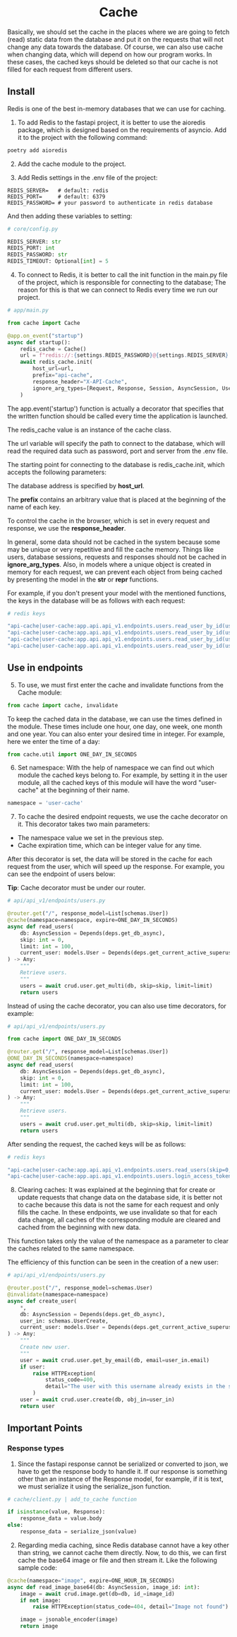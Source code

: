 <h1 style="text-align: center;">Cache</h1>

Basically, we should set the cache in the places where we are going to fetch (read) static data from the database and put it on the requests that will not change any data towards the database.
Of course, we can also use cache when changing data, which will depend on how our program works.
In these cases, the cached keys should be deleted so that our cache is not filled for each request from different users.

## Install
Redis is one of the best in-memory databases that we can use for caching.

1. To add Redis to the fastapi project, it is better to use the aioredis package, which is designed based on the requirements of asyncio.
Add it to the project with the following command:

```bash
poetry add aioredis
```

2. Add the cache module to the project.

3. Add Redis settings in the .env file of the project:

```
REDIS_SERVER=   # default: redis
REDIS_PORT=     # default: 6379
REDIS_PASSWORD= # your password to authenticate in redis database
```

And then adding these variables to setting:

```python
# core/config.py

REDIS_SERVER: str
REDIS_PORT: int
REDIS_PASSWORD: str
REDIS_TIMEOUT: Optional[int] = 5
```

4. To connect to Redis, it is better to call the init function in the main.py file of the project, which is responsible for connecting to the database; The reason for this is that we can connect to Redis every time we run our project.

```python
# app/main.py

from cache import Cache

@app.on_event("startup")
async def startup():
    redis_cache = Cache()
    url = f"redis://:{settings.REDIS_PASSWORD}@{settings.REDIS_SERVER}:{settings.REDIS_PORT}"
    await redis_cache.init(
        host_url=url,
        prefix="api-cache",
        response_header="X-API-Cache",
        ignore_arg_types=[Request, Response, Session, AsyncSession, User],
    )
```

The app.event('startup') function is actually a decorator that specifies that the written function should be called every time the application is launched.

The redis_cache value is an instance of the cache class.

The url variable will specify the path to connect to the database, which will read the required data such as password, port and server from the .env file.

The starting point for connecting to the database is redis_cache.init, which accepts the following parameters:

The database address is specified by __host_url__.

The __prefix__ contains an arbitrary value that is placed at the beginning of the name of each key.

To control the cache in the browser, which is set in every request and response, we use the __response_header__.

In general, some data should not be cached in the system because some may be unique or very repetitive and fill the cache memory.
Things like users, database sessions, requests and responses should not be cached in __ignore_arg_types__. Also, in models where a unique object is created in memory for each request, we can prevent each object from being cached by presenting the model in the __str__ or __repr__ functions.

For example, if you don't present your model with the mentioned functions, the keys in the database will be as follows with each request:

```bash
# redis keys

"api-cache|user-cache:app.api.api_v1.endpoints.users.read_user_by_id(user_id=1,current_user=<app.models.user.User object at 0x7f97b82eada0>)"
"api-cache|user-cache:app.api.api_v1.endpoints.users.read_user_by_id(user_id=1,current_user=<app.models.user.User object at 0x7g69b82scdk9>)"
"api-cache|user-cache:app.api.api_v1.endpoints.users.read_user_by_id(user_id=1,current_user=<app.models.user.User object at 0x6b37t15wllr3>)"
"api-cache|user-cache:app.api.api_v1.endpoints.users.read_user_by_id(user_id=1,current_user=<app.models.user.User object at 0x1b64c98trnh2>)"
```


## Use in endpoints
5. To use, we must first enter the cache and invalidate functions from the Cache module:

```python
from cache import cache, invalidate
```

To keep the cached data in the database, we can use the times defined in the module.
These times include one hour, one day, one week, one month and one year. You can also enter your desired time in integer.
For example, here we enter the time of a day:

```python
from cache.util import ONE_DAY_IN_SECONDS
```

6. Set namespace:
With the help of namespace we can find out which module the cached keys belong to. For example, by setting it in the user module, all the cached keys of this module will have the word "user-cache" at the beginning of their name.

```python
namespace = 'user-cache'
```

7. To cache the desired endpoint requests, we use the cache decorator on it.
This decorator takes two main parameters:
* The namespace value we set in the previous step.
* Cache expiration time, which can be integer value for any time.

After this decorator is set, the data will be stored in the cache for each request from the user, which will speed up the response.
For example, you can see the endpoint of users below:

__Tip__: Cache decorator must be under our router.

```python
# api/api_v1/endpoints/users.py

@router.get("/", response_model=List[schemas.User])
@cache(namespace=namespace, expire=ONE_DAY_IN_SECONDS)
async def read_users(
    db: AsyncSession = Depends(deps.get_db_async),
    skip: int = 0,
    limit: int = 100,
    current_user: models.User = Depends(deps.get_current_active_superuser),
) -> Any:
    """
    Retrieve users.
    """
    users = await crud.user.get_multi(db, skip=skip, limit=limit)
    return users
```

Instead of using the cache decorator, you can also use time decorators, for example:

```python
# api/api_v1/endpoints/users.py

from cache import ONE_DAY_IN_SECONDS

@router.get("/", response_model=List[schemas.User])
@ONE_DAY_IN_SECONDS(namespace=namespace)
async def read_users(
    db: AsyncSession = Depends(deps.get_db_async),
    skip: int = 0,
    limit: int = 100,
    current_user: models.User = Depends(deps.get_current_active_superuser),
) -> Any:
    """
    Retrieve users.
    """
    users = await crud.user.get_multi(db, skip=skip, limit=limit)
    return users
```

After sending the request, the cached keys will be as follows:

```bash
# redis keys

"api-cache|user-cache:app.api.api_v1.endpoints.users.read_users(skip=0,limit=100)"
"api-cache|user-cache:app.api.api_v1.endpoints.users.login_access_token(form_data=<fastapi.security.oauth2.OAuth2PasswordRequestForm object at 0x7f940f6693c0>)"
```

8. Clearing caches: It was explained at the beginning that for create or update requests that change data on the database side, it is better not to cache because this data is not the same for each request and only fills the cache.
In these endpoints, we use invalidate so that for each data change, all caches of the corresponding module are cleared and cached from the beginning with new data.

This function takes only the value of the namespace as a parameter to clear the caches related to the same namespace.

The efficiency of this function can be seen in the creation of a new user:

```python
# api/api_v1/endpoints/users.py

@router.post("/", response_model=schemas.User)
@invalidate(namespace=namespace)
async def create_user(
    *,
    db: AsyncSession = Depends(deps.get_db_async),
    user_in: schemas.UserCreate,
    current_user: models.User = Depends(deps.get_current_active_superuser),
) -> Any:
    """
    Create new user.
    """
    user = await crud.user.get_by_email(db, email=user_in.email)
    if user:
        raise HTTPException(
            status_code=400,
            detail="The user with this username already exists in the system.",
        )
    user = await crud.user.create(db, obj_in=user_in)
    return user
```

## Important Points

### Response types
1. Since the fastapi response cannot be serialized or converted to json, we have to get the response body to handle it. If our response is something other than an instance of the Response model, for example, if it is text, we must serialize it using the serialize_json function.

```python
# cache/client.py | add_to_cache function

if isinstance(value, Response):
    response_data = value.body
else:
    response_data = serialize_json(value)
```

2. Regarding media caching, since Redis database cannot have a key other than string, we cannot cache them directly. Now, to do this, we can first cache the base64 image or file and then stream it. Like the following sample code:

```python
@cache(namespace="image", expire=ONE_HOUR_IN_SECONDS)
async def read_image_base64(db: AsyncSession, image_id: int):
    image = await crud.image.get(db=db, id_=image_id)
    if not image:
        raise HTTPException(status_code=404, detail="Image not found")

    image = jsonable_encoder(image)
    return image
```
